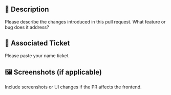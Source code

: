 ## 📄 Description

Please describe the changes introduced in this pull request. What feature or bug does it address?

## 🔗 Associated Ticket

Please paste your name ticket

## 🖼️ Screenshots (if applicable)

Include screenshots or UI changes if the PR affects the frontend.